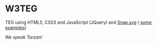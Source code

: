 # W3TEG
TEG using HTML5, CSS3 and JavaScript (JQuery) and
[Snap.svg](http://snapsvg.io) ( [some examples](http://svg.dabbles.info)) 


*We speak Tarzan!*

